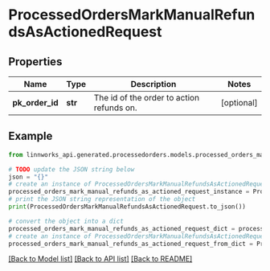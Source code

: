 # ProcessedOrdersMarkManualRefundsAsActionedRequest


## Properties

Name | Type | Description | Notes
------------ | ------------- | ------------- | -------------
**pk_order_id** | **str** | The id of the order to action refunds on. | [optional] 

## Example

```python
from linnworks_api.generated.processedorders.models.processed_orders_mark_manual_refunds_as_actioned_request import ProcessedOrdersMarkManualRefundsAsActionedRequest

# TODO update the JSON string below
json = "{}"
# create an instance of ProcessedOrdersMarkManualRefundsAsActionedRequest from a JSON string
processed_orders_mark_manual_refunds_as_actioned_request_instance = ProcessedOrdersMarkManualRefundsAsActionedRequest.from_json(json)
# print the JSON string representation of the object
print(ProcessedOrdersMarkManualRefundsAsActionedRequest.to_json())

# convert the object into a dict
processed_orders_mark_manual_refunds_as_actioned_request_dict = processed_orders_mark_manual_refunds_as_actioned_request_instance.to_dict()
# create an instance of ProcessedOrdersMarkManualRefundsAsActionedRequest from a dict
processed_orders_mark_manual_refunds_as_actioned_request_from_dict = ProcessedOrdersMarkManualRefundsAsActionedRequest.from_dict(processed_orders_mark_manual_refunds_as_actioned_request_dict)
```
[[Back to Model list]](../README.md#documentation-for-models) [[Back to API list]](../README.md#documentation-for-api-endpoints) [[Back to README]](../README.md)


